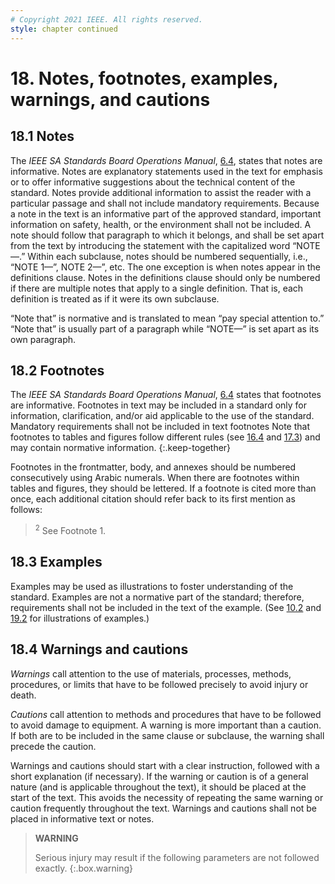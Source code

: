 ```yaml
---
# Copyright 2021 IEEE. All rights reserved.
style: chapter continued
---
```


# 18. Notes, footnotes, examples, warnings, and cautions

## 18.1 Notes

The *IEEE SA Standards Board Operations Manual*, [6.4](https://standards.ieee.org/about/policies/opman/sect6/#6.4), states that notes are informative. Notes are explanatory statements used in the text for emphasis or to offer informative suggestions about the technical content of the standard. Notes provide additional information to assist the reader with a particular passage and shall not include mandatory requirements. Because a note in the text is an informative part of the approved standard, important information on safety, health, or the environment shall not be included. A note should follow that paragraph to which it belongs, and shall be set apart from the text by introducing the statement with the capitalized word “NOTE—.” Within each subclause, notes should be numbered sequentially, i.e., “NOTE 1—”, NOTE 2—”, etc. The one exception is when notes appear in the definitions clause. Notes in the definitions clause should only be numbered if there are multiple notes that apply to a single definition. That is, each definition is treated as if it were its own subclause.

“Note that” is normative and is translated to mean “pay special attention to.” “Note that” is usually part of a paragraph while “NOTE—” is set apart as its own paragraph.

## 18.2 Footnotes

The *IEEE SA Standards Board Operations Manual*, [6.4](https://standards.ieee.org/about/policies/opman/sect6/#6.4) states that footnotes are informative. Footnotes in text may be included in a standard only for information, clarification, and/or aid applicable to the use of the standard. Mandatory requirements shall not be included in text footnotes Note that footnotes to tables and figures follow different rules (see [16.4](16.md#164-notes-and-footnotes-to-tables) and [17.3](17.md#173-notes-and-footnotes-to-figures)) and may contain normative information.
{:.keep-together}

Footnotes in the frontmatter, body, and annexes should be numbered consecutively using Arabic numerals. When there are footnotes within tables and figures, they should be lettered. If a footnote is cited more than once, each additional citation should refer back to its first mention as follows:

><sup>2</sup> See Footnote 1.

## 18.3 Examples

Examples may be used as illustrations to foster understanding of the standard. Examples are not a normative part of the standard; therefore, requirements shall not be included in the text of the example. (See [10.2](10.md#102-that-and-which) and [19.2](19.md#192-citing-standards-in-a-bibliography) for illustrations of examples.)

## 18.4 Warnings and cautions

*Warnings* call attention to the use of materials, processes, methods, procedures, or limits that have to be followed precisely to avoid injury or death.

*Cautions* call attention to methods and procedures that have to be followed to avoid damage to equipment. A warning is more important than a caution. If both are to be included in the same clause or subclause, the warning shall precede the caution.

Warnings and cautions should start with a clear instruction, followed with a short explanation (if necessary). If the warning or caution is of a general nature (and is applicable throughout the text), it should be placed at the start of the text. This avoids the necessity of repeating the same warning or caution frequently throughout the text. Warnings and cautions shall not be placed in informative text or notes.

> **WARNING**
>
> Serious injury may result if the following parameters are not followed exactly.
{:.box.warning}
